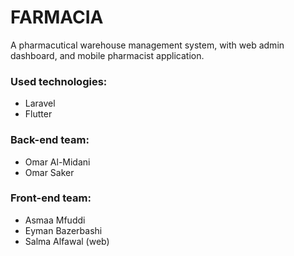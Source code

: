 FARMACIA
========

A pharmacutical warehouse management system, with web admin dashboard, and mobile pharmacist application.

### Used technologies:
- Laravel
- Flutter

### Back-end team:
- Omar Al-Midani
- Omar Saker

### Front-end team:
- Asmaa Mfuddi
- Eyman Bazerbashi
- Salma Alfawal (web)
